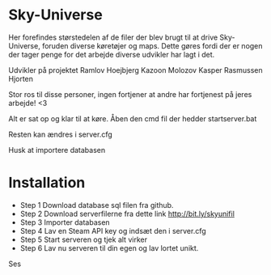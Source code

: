 # Sky-Universe

Her forefindes størstedelen af de filer der blev brugt til at drive Sky-Universe, foruden diverse køretøjer og maps.
Dette gøres fordi der er nogen der tager penge for det arbejde diverse udvikler har lagt i det.


Udvikler på projektet
Ramlov
Hoejbjerg
Kazoon
Molozov
Kasper Rasmussen
Hjorten

Stor ros til disse personer, ingen fortjener at andre har fortjenest på jeres arbejde! <3

Alt er sat op og klar til at køre.
Åben den cmd fil der hedder startserver.bat

Resten kan ændres i server.cfg

Husk at importere databasen


# Installation
* Step 1 Download database sql filen fra github.
* Step 2 Download serverfilerne fra dette link http://bit.ly/skyunifil
* Step 3 Importer databasen
* Step 4 Lav en Steam API key og indsæt den i server.cfg
* Step 5 Start serveren og tjek alt virker
* Step 6 Lav nu serveren til din egen og lav lortet unikt.


Ses
